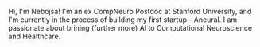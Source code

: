 Hi, I'm Nebojsa! I'm an ex CompNeuro Postdoc at Stanford University, and I'm currently in the process of building my first startup - Aneural. I am passionate about brining (further more) AI to Computational Neuroscience and Healthcare.

<!--
**nebojsa-bozanic/nebojsa-bozanic** is a ✨ _special_ ✨ repository because its `README.md` (this file) appears on your GitHub profile.

Here are some ideas to get you started:

- 🔭 I’m currently working on ...
- 🌱 I’m currently learning ...
- 👯 I’m looking to collaborate on ...
- 🤔 I’m looking for help with ...
- 💬 Ask me about ...
- 📫 How to reach me: ...
- 😄 Pronouns: ...
- ⚡ Fun fact: ...
-->
